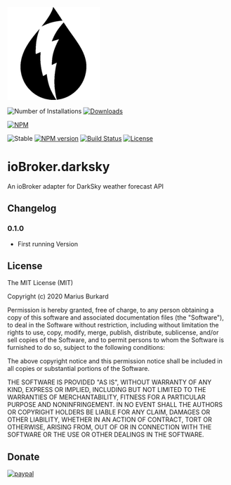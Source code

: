 ![Logo](admin/darksky.png)

![Number of Installations](http://iobroker.live/badges/darksky-installed.svg) [![Downloads](https://img.shields.io/npm/dm/iobroker.darksky.svg)](https://www.npmjs.com/package/iobroker.darksky)

[![NPM](https://nodei.co/npm/iobroker.darksky.png?downloads=true)](https://nodei.co/npm/iobroker.darksky/)

![Stable](http://iobroker.live/badges/darksky-stable.svg)
[![NPM version](https://img.shields.io/npm/v/iobroker.darksky.svg)](https://www.npmjs.com/package/iobroker.darksky)
[![Build Status](https://travis-ci.org/StrathCole/ioBroker.darksky.svg?branch=master)](https://travis-ci.org/StrathCole/ioBroker.darksky)
[![License](https://img.shields.io/badge/license-MIT-blue.svg?style=flat)](https://github.com/StrathCole/iobroker.darksky/blob/master/LICENSE)

# ioBroker.darksky


An ioBroker adapter for DarkSky weather forecast API

## Changelog

### 0.1.0

-   First running Version

## License

The MIT License (MIT)

Copyright (c) 2020 Marius Burkard

Permission is hereby granted, free of charge, to any person obtaining a copy
of this software and associated documentation files (the "Software"), to deal
in the Software without restriction, including without limitation the rights
to use, copy, modify, merge, publish, distribute, sublicense, and/or sell
copies of the Software, and to permit persons to whom the Software is
furnished to do so, subject to the following conditions:

The above copyright notice and this permission notice shall be included in
all copies or substantial portions of the Software.

THE SOFTWARE IS PROVIDED "AS IS", WITHOUT WARRANTY OF ANY KIND, EXPRESS OR
IMPLIED, INCLUDING BUT NOT LIMITED TO THE WARRANTIES OF MERCHANTABILITY,
FITNESS FOR A PARTICULAR PURPOSE AND NONINFRINGEMENT. IN NO EVENT SHALL THE
AUTHORS OR COPYRIGHT HOLDERS BE LIABLE FOR ANY CLAIM, DAMAGES OR OTHER
LIABILITY, WHETHER IN AN ACTION OF CONTRACT, TORT OR OTHERWISE, ARISING FROM,
OUT OF OR IN CONNECTION WITH THE SOFTWARE OR THE USE OR OTHER DEALINGS IN
THE SOFTWARE.


## Donate
[![paypal](https://www.paypalobjects.com/en_US/i/btn/btn_donateCC_LG.gif)](https://www.paypal.com/cgi-bin/webscr?cmd=_s-xclick&hosted_button_id=SFLJ8HCW9T698&source=url)
